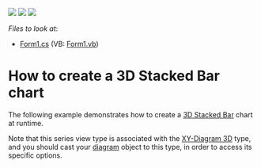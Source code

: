 <!-- default badges list -->
![](https://img.shields.io/endpoint?url=https://codecentral.devexpress.com/api/v1/VersionRange/128573225/12.1.5%2B)
[![](https://img.shields.io/badge/Open_in_DevExpress_Support_Center-FF7200?style=flat-square&logo=DevExpress&logoColor=white)](https://supportcenter.devexpress.com/ticket/details/E1038)
[![](https://img.shields.io/badge/📖_How_to_use_DevExpress_Examples-e9f6fc?style=flat-square)](https://docs.devexpress.com/GeneralInformation/403183)
<!-- default badges end -->
<!-- default file list -->
*Files to look at*:

* [Form1.cs](./CS/3DStackedBarChart/Form1.cs) (VB: [Form1.vb](./VB/3DStackedBarChart/Form1.vb))
<!-- default file list end -->
# How to create a 3D Stacked Bar chart


<p>The following example demonstrates how to create a <a href="http://devexpress.com/Help/Content.aspx?help=XtraCharts&document=CustomDocument3422.htm">3D Stacked Bar</a> chart at runtime.</p><p>Note that this series view type is associated with the <a href="http://devexpress.com/Help/Content.aspx?help=XtraCharts&document=CustomDocument5909.htm">XY-Diagram 3D</a> type, and you should cast your <a href="http://devexpress.com/Help/Content.aspx?help=XtraCharts&document=CustomDocument6017.htm">diagram</a> object to this type, in order to access its specific options.</p>

<br/>


